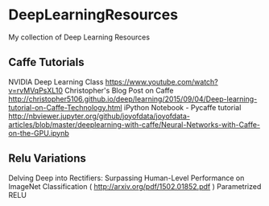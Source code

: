 # DeepLearningResources
My collection of Deep Learning Resources



## Caffe Tutorials

NVIDIA Deep Learning Class https://www.youtube.com/watch?v=rvMVqPsXL10
Christopher's Blog Post on Caffe http://christopher5106.github.io/deep/learning/2015/09/04/Deep-learning-tutorial-on-Caffe-Technology.html
iPython Notebook - Pycaffe tutorial http://nbviewer.jupyter.org/github/joyofdata/joyofdata-articles/blob/master/deeplearning-with-caffe/Neural-Networks-with-Caffe-on-the-GPU.ipynb


## Relu Variations

Delving Deep into Rectifiers: Surpassing Human-Level Performance on ImageNet Classification
( http://arxiv.org/pdf/1502.01852.pdf ) Parametrized RELU
